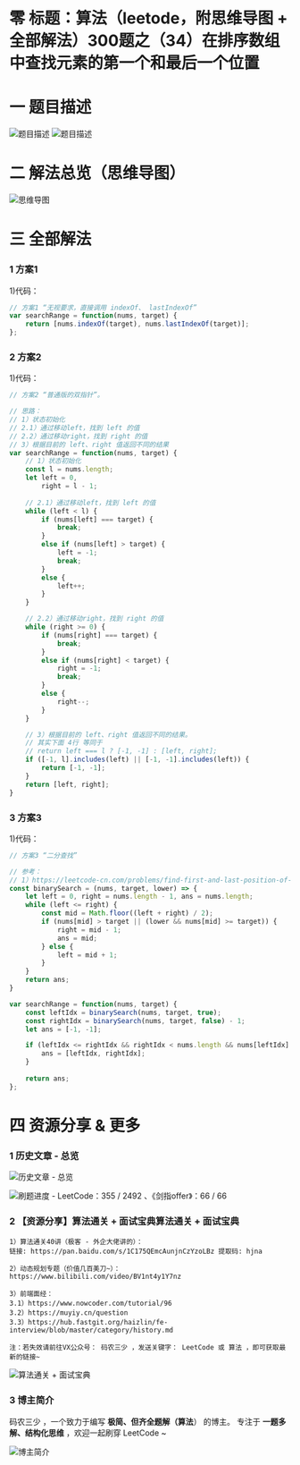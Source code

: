 # 零 标题：算法（leetode，附思维导图 + 全部解法）300题之（34）在排序数组中查找元素的第一个和最后一个位置

# 一 题目描述
![题目描述](https://files.mdnice.com/user/6999/a687ee2a-5a1f-4497-9001-ae6b721ed1d7.png)
![题目描述](https://files.mdnice.com/user/6999/0f115a37-b49e-4d70-ac83-cd123dc66dde.png)

# 二 解法总览（思维导图）
![思维导图](https://files.mdnice.com/user/6999/96a25bf8-4ce6-4dd3-9ec3-41bb5424726b.png)

# 三 全部解法
### 1 方案1
1)代码：
```js
// 方案1 “无视要求，直接调用 indexOf、 lastIndexOf”
var searchRange = function(nums, target) {
    return [nums.indexOf(target), nums.lastIndexOf(target)];
};
```

### 2 方案2
1)代码：
```js
// 方案2 “普通版的双指针”。

// 思路：
// 1）状态初始化
// 2.1）通过移动left，找到 left 的值
// 2.2）通过移动right，找到 right 的值
// 3）根据目前的 left、right 值返回不同的结果
var searchRange = function(nums, target) {
    // 1）状态初始化
    const l = nums.length;
    let left = 0,
        right = l - 1;
    
    // 2.1）通过移动left，找到 left 的值
    while (left < l) {
        if (nums[left] === target) {
            break;
        }
        else if (nums[left] > target) {
            left = -1;
            break;
        }
        else {
            left++;
        }
    }

    // 2.2）通过移动right，找到 right 的值
    while (right >= 0) {
        if (nums[right] === target) {
            break;
        }
        else if (nums[right] < target) {
            right = -1;
            break;
        }
        else {
            right--;
        }
    }

    // 3）根据目前的 left、right 值返回不同的结果。
    // 其实下面 4行 等同于
    // return left === l ? [-1, -1] : [left, right];
    if ([-1, l].includes(left) || [-1, -1].includes(left)) {
        return [-1, -1];
    }
    return [left, right];
}
```

### 3 方案3
1)代码：
```js
// 方案3 “二分查找”

// 参考：
// 1）https://leetcode-cn.com/problems/find-first-and-last-position-of-element-in-sorted-array/solution/zai-pai-xu-shu-zu-zhong-cha-zhao-yuan-su-de-di-3-4/
const binarySearch = (nums, target, lower) => {
    let left = 0, right = nums.length - 1, ans = nums.length;
    while (left <= right) {
        const mid = Math.floor((left + right) / 2);
        if (nums[mid] > target || (lower && nums[mid] >= target)) {
            right = mid - 1;
            ans = mid;
        } else {
            left = mid + 1;
        }
    }
    return ans;
}

var searchRange = function(nums, target) {
    const leftIdx = binarySearch(nums, target, true);
    const rightIdx = binarySearch(nums, target, false) - 1;
    let ans = [-1, -1];

    if (leftIdx <= rightIdx && rightIdx < nums.length && nums[leftIdx] === target && nums[rightIdx] === target) {
        ans = [leftIdx, rightIdx];
    }
    
    return ans;
};
```

# 四 资源分享 & 更多
### 1 历史文章 - 总览
![历史文章 - 总览](https://files.mdnice.com/user/6999/7b92db4c-d5d3-4558-8003-284d3e24b86b.png)

![刷题进度 - LeetCode：355 / 2492 、《剑指offer》：66 / 66 ](https://files.mdnice.com/user/6999/0fb20e8c-ac87-4f48-954a-69dbadf0e8bf.png)

### 2 【资源分享】算法通关 + 面试宝典算法通关 + 面试宝典
```
1）算法通关40讲（极客 - 外企大佬讲的）：
链接: https://pan.baidu.com/s/1C175QEmcAunjnCzYzoLBz 提取码: hjna

2）动态规划专题（价值几百美刀~）：https://www.bilibili.com/video/BV1nt4y1Y7nz

3）前端面经：
3.1）https://www.nowcoder.com/tutorial/96
3.2）https://muyiy.cn/question
3.3）https://hub.fastgit.org/haizlin/fe-interview/blob/master/category/history.md

注：若失效请前往VX公众号： 码农三少 ，发送关键字： LeetCode 或 算法 ，即可获取最新的链接~
```

![算法通关 + 面试宝典](https://files.mdnice.com/user/6999/624dbb9c-9ead-4e64-a840-0c52c40c1856.jpg)

### 3 博主简介
码农三少 ，一个致力于编写 **极简、但齐全题解（算法**） 的博主。
专注于 **一题多解、结构化思维** ，欢迎一起刷穿 LeetCode ~

![博主简介](https://files.mdnice.com/user/6999/0b3d3906-d883-43be-b243-5e08ea066aac.png)